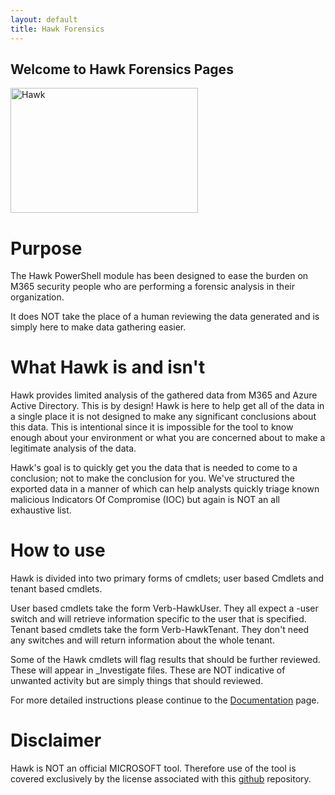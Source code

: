 ```yaml
---
layout: default
title: Hawk Forensics
---
```

## Welcome to Hawk Forensics Pages
<img src="https://i.ibb.co/3cPMTM1/Hawk-2.png" alt="Hawk"
	title="Cyber Hawk" width="300" height="200" />

#  Purpose
The Hawk PowerShell module has been designed to ease the burden on M365 security people who are performing a forensic analysis in their organization.

It does NOT take the place of a human reviewing the data generated and is simply here to make data gathering easier.
#  What Hawk is and isn't
Hawk provides limited analysis of the gathered data from M365 and Azure Active Directory. This is by design! Hawk is here to help get all of the data in a single place it is not designed to make any significant conclusions about this data. This is intentional since it is impossible for the tool to know enough about your environment or what you are concerned about to make a legitimate analysis of the data.

Hawk's goal is to quickly get you the data that is needed to come to a conclusion; not to make the conclusion for you. We've structured the exported data in a manner of which can help analysts quickly triage known malicious Indicators Of Compromise (IOC) but again is NOT an all exhaustive list.

# How to use
Hawk is divided into two primary forms of cmdlets; user based Cmdlets and tenant based cmdlets.

User based cmdlets take the form Verb-HawkUser. They all expect a -user switch and will retrieve information specific to the user that is specified. Tenant based cmdlets take the form Verb-HawkTenant. They don't need any switches and will return information about the whole tenant.

Some of the Hawk cmdlets will flag results that should be further reviewed. These will appear in _Investigate files. These are NOT indicative of unwanted activity but are simply things that should reviewed.

For more detailed instructions please continue to the [Documentation](documentation.md) page.
# Disclaimer
Hawk is NOT an official MICROSOFT tool. Therefore use of the tool is covered exclusively by the license associated with this [github](https://github.com/T0pCyber/hawk/blob/master/LICENSE) repository.